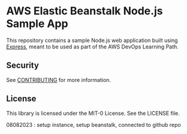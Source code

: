 # AWS Elastic Beanstalk Node.js Sample App

This repository contains a sample Node.js web application built using [Express](https://expressjs.com/), meant to be used as part of the AWS DevOps Learning Path.

## Security

See [CONTRIBUTING](CONTRIBUTING.md#security-issue-notifications) for more information.

## License

This library is licensed under the MIT-0 License. See the LICENSE file.

08082023 : setup instance, setup beanstalk, connected to github repo 
